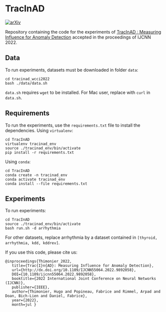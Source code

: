 # TracInAD

[![arXiv](https://img.shields.io/badge/arXiv-2205.01362-b31b1b.svg)](https://arxiv.org/abs/2205.01362)

Repository containing the code for the experiments of [TracInAD : Measuring Influence for Anomaly Detection](https://arxiv.org/abs/2205.01362) accepted in the proceedings of IJCNN 2022.

## Data

To run experiments, datasets must be downloaded in folder `data`:
```
cd tracinad_wcci2022
bash ./data/data.sh
```
`data.sh` requires `wget` to be installed. For Mac user, replace with `curl` in `data.sh`.

## Requirements 

To run the experiments, use the `requirements.txt` file to install the dependencies. 
Using `virtualenv`:

```
cd TracInAD
virtualenv tracinad_env
source ./tracinad_env/bin/activate
pip install -r requirements.txt
```
Using `conda`:
```
cd TracInAD
conda create -n tracinad_env
conda activate tracinad_env
conda install --file requirements.txt
```

## Experiments

To run experiments:
```
cd TracInAD
source ./tracinad_env/bin/activate
bash run.sh -d arrhythmia
```
For other datasets, replace arrhythmia by a dataset contained in `[thyroid, arrhythmia, kdd, kddrev]`.

If you use this code, please cite us:
```
@inproceedings{Thimonier_2022,
   title={Trac{I}n{AD}: Measuring Influence for Anomaly Detection},
   url={http://dx.doi.org/10.1109/IJCNN55064.2022.9892058},
   DOI={10.1109/ijcnn55064.2022.9892058},
   booktitle={2022 International Joint Conference on Neural Networks (IJCNN)},
   publisher={IEEE},
   author={Thimonier, Hugo and Popineau, Fabrice and Rimmel, Arpad and Doan, Bich-Lien and Daniel, Fabrice},
   year={2022},
   month=jul }
```
